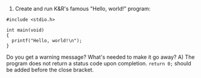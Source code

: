1) Create and run K&R's famous "Hello, world!" program:
```
#include <stdio.h>

int main(void)
{
  printf("Hello, world!\n");
}
```
Do you get a warning message?  What's needed to make it go away?
A) The program does not return a status code upon completion.  `return 0;` should be added before the close bracket.
